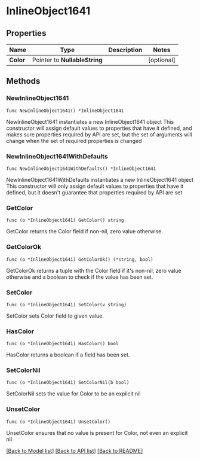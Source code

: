 # InlineObject1641

## Properties

Name | Type | Description | Notes
------------ | ------------- | ------------- | -------------
**Color** | Pointer to **NullableString** |  | [optional] 

## Methods

### NewInlineObject1641

`func NewInlineObject1641() *InlineObject1641`

NewInlineObject1641 instantiates a new InlineObject1641 object
This constructor will assign default values to properties that have it defined,
and makes sure properties required by API are set, but the set of arguments
will change when the set of required properties is changed

### NewInlineObject1641WithDefaults

`func NewInlineObject1641WithDefaults() *InlineObject1641`

NewInlineObject1641WithDefaults instantiates a new InlineObject1641 object
This constructor will only assign default values to properties that have it defined,
but it doesn't guarantee that properties required by API are set

### GetColor

`func (o *InlineObject1641) GetColor() string`

GetColor returns the Color field if non-nil, zero value otherwise.

### GetColorOk

`func (o *InlineObject1641) GetColorOk() (*string, bool)`

GetColorOk returns a tuple with the Color field if it's non-nil, zero value otherwise
and a boolean to check if the value has been set.

### SetColor

`func (o *InlineObject1641) SetColor(v string)`

SetColor sets Color field to given value.

### HasColor

`func (o *InlineObject1641) HasColor() bool`

HasColor returns a boolean if a field has been set.

### SetColorNil

`func (o *InlineObject1641) SetColorNil(b bool)`

 SetColorNil sets the value for Color to be an explicit nil

### UnsetColor
`func (o *InlineObject1641) UnsetColor()`

UnsetColor ensures that no value is present for Color, not even an explicit nil

[[Back to Model list]](../README.md#documentation-for-models) [[Back to API list]](../README.md#documentation-for-api-endpoints) [[Back to README]](../README.md)


